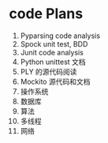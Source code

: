 # code Plans
1. Pyparsing code analysis
2. Spock unit test, BDD
3. Junit code analysis
4. Python unittest 文档
5. PLY 的源代码阅读
6. Mockito 源代码和文档
7. 操作系统
8. 数据库
9. 算法
10. 多线程
11. 网络
